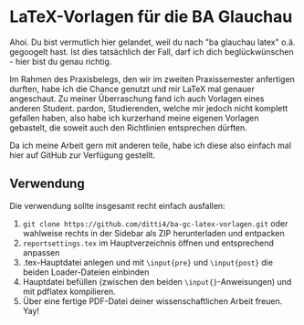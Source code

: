 # LaTeX-Vorlagen für die BA Glauchau

Ahoi. Du bist vermutlich hier gelandet, weil du nach "ba glauchau latex" o.ä. gegoogelt hast.
Ist dies tatsächlich der Fall, darf ich dich beglückwünschen - hier bist du genau richtig.

Im Rahmen des Praxisbelegs, den wir im zweiten Praxissemester anfertigen durften, habe ich die Chance genutzt
und mir LaTeX mal genauer angeschaut. Zu meiner Überraschung fand ich auch Vorlagen eines anderen
Student. pardon, Studierenden, welche mir jedoch nicht komplett gefallen haben, also habe ich kurzerhand
meine eigenen Vorlagen gebastelt, die soweit auch den Richtlinien entsprechen dürften.

Da ich meine Arbeit gern mit anderen teile, habe ich diese also einfach mal hier auf GitHub zur Verfügung
gestellt.

## Verwendung

Die verwendung sollte insgesamt recht einfach ausfallen:

1. `git clone https://github.com/ditti4/ba-gc-latex-vorlagen.git` oder wahlweise rechts in der Sidebar als ZIP herunterladen und entpacken
1. `reportsettings.tex` im Hauptverzeichnis öffnen und entsprechend anpassen
1. .tex-Hauptdatei anlegen und mit `\input{pre}` und `\input{post}` die beiden Loader-Dateien einbinden
1. Hauptdatei befüllen (zwischen den beiden `\input{}`-Anweisungen) und mit pdflatex kompilieren.
1. Über eine fertige PDF-Datei deiner wissenschaftlichen Arbeit freuen. Yay!
